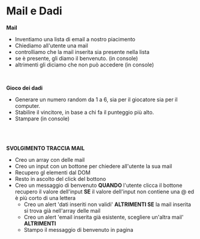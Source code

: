 # Mail e Dadi

**Mail**

- Inventiamo una lista di email a nostro piacimento
- Chiediamo all'utente una mail
- controlliamo che la mail inserita sia presente nella lista
- se è presente, gli diamo il benvenuto. (in console)
- altrimenti gli diciamo che non può accedere (in console)

<br>

**Gioco dei dadi**
<br>

- Generare un numero random da 1 a 6, sia per il giocatore sia per il computer.
- Stabilire il vincitore, in base a chi fa il punteggio più alto.
- Stampare (in console)

<br>
<br>

**SVOLGIMENTO TRACCIA MAIL**

- Creo un array con delle mail
- Creo un input con un bottone per chiedere all'utente la sua mail
- Recupero gl elementi dal DOM
- Resto in ascolto del click del bottono
- Creo un messaggio di benvenuto 
  **QUANDO** l'utente clicca il bottone recupero il valore dell'input
    **SE** il valore dell'input non contiene una @ ed è più corto di una lettera
    - Creo un alert 'dati inseriti non validi'
    **ALTRIMENTI SE** la mail inserita si trova già nell'array delle mail
    - Creo un alert 'email inserita già esistente, scegliere un'altra mail'
    **ALTRIMENTI**
    - Stampo il messaggio di benvenuto in pagina

